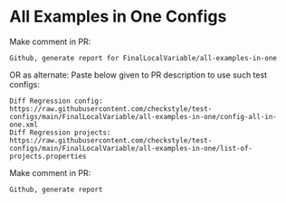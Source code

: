 # All Examples in One Configs
Make comment in PR:
```
Github, generate report for FinalLocalVariable/all-examples-in-one
```
OR as alternate:
Paste below given to PR description to use such test configs:
```
Diff Regression config: https://raw.githubusercontent.com/checkstyle/test-configs/main/FinalLocalVariable/all-examples-in-one/config-all-in-one.xml
Diff Regression projects: https://raw.githubusercontent.com/checkstyle/test-configs/main/FinalLocalVariable/all-examples-in-one/list-of-projects.properties
```
Make comment in PR:
```
Github, generate report
```
